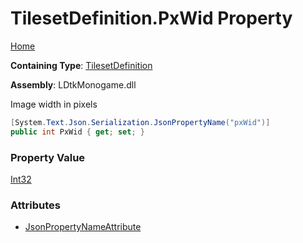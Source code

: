 # TilesetDefinition\.PxWid Property

[Home](../../../README.md)

**Containing Type**: [TilesetDefinition](../README.md)

**Assembly**: LDtkMonogame\.dll

  
Image width in pixels

```csharp
[System.Text.Json.Serialization.JsonPropertyName("pxWid")]
public int PxWid { get; set; }
```

### Property Value

[Int32](https://docs.microsoft.com/en-us/dotnet/api/system.int32)

### Attributes

* [JsonPropertyNameAttribute](https://docs.microsoft.com/en-us/dotnet/api/system.text.json.serialization.jsonpropertynameattribute)

